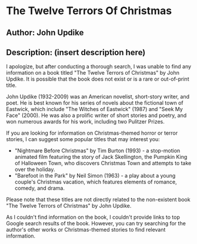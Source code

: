 # The Twelve Terrors Of Christmas
## Author: John Updike
## Description: (insert description here)
I apologize, but after conducting a thorough search, I was unable to find any information on a book titled "The Twelve Terrors of Christmas" by John Updike. It is possible that the book does not exist or is a rare or out-of-print title.

John Updike (1932-2009) was an American novelist, short-story writer, and poet. He is best known for his series of novels about the fictional town of Eastwick, which include "The Witches of Eastwick" (1987) and "Seek My Face" (2000). He was also a prolific writer of short stories and poetry, and won numerous awards for his work, including two Pulitzer Prizes.

If you are looking for information on Christmas-themed horror or terror stories, I can suggest some popular titles that may interest you:

* "Nightmare Before Christmas" by Tim Burton (1993) - a stop-motion animated film featuring the story of Jack Skellington, the Pumpkin King of Halloween Town, who discovers Christmas Town and attempts to take over the holiday.
* "Barefoot in the Park" by Neil Simon (1963) - a play about a young couple's Christmas vacation, which features elements of romance, comedy, and drama.

Please note that these titles are not directly related to the non-existent book "The Twelve Terrors of Christmas" by John Updike.

As I couldn't find information on the book, I couldn't provide links to top Google search results of the book. However, you can try searching for the author's other works or Christmas-themed stories to find relevant information.